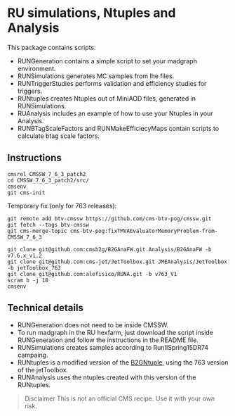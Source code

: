 # RU simulations, Ntuples and Analysis


This package contains scripts:

* RUNGeneration contains a simple script to set your madgraph environment. 
* RUNSimulations generates MC samples from lhe files.
* RUNTriggerStudies performs validation and efficiency studies for triggers.
* RUNtuples creates Ntuples out of MiniAOD files, generated in RUNSimulations.
* RUAnalysis includes an example of how to use your Ntuples in your Analysis.
* RUNBTagScaleFactors and RUNMakeEfficiecyMaps contain scripts to calculate btag scale factors. 


## Instructions
```
cmsrel CMSSW_7_6_3_patch2
cd CMSSW_7_6_3_patch2/src/
cmsenv 
git cms-init
```
Temporary fix (only for 763 releases):
```
git remote add btv-cmssw https://github.com/cms-btv-pog/cmssw.git
git fetch --tags btv-cmssw
git cms-merge-topic cms-btv-pog:fixTMVAEvaluatorMemoryProblem-from-CMSSW_7_6_3 
```
```
git clone git@github.com:cmsb2g/B2GAnaFW.git Analysis/B2GAnaFW -b v7.6.x_v1.2
git clone git@github.com:cms-jet/JetToolbox.git JMEAnalysis/JetToolbox -b jetToolbox_763
git clone git@github.com:alefisico/RUNA.git -b v763_V1
scram b -j 18
cmsenv
```

## Technical details

* RUNGeneration does not need to be inside CMSSW.
* To run madgraph in the RU hexfarm, just download the script inside RUNGeneration and follow the instructions in the README file.
* RUNSimulations creates samples according to RunIISpring15DR74 campaing.
* RUNtuples is a modified version of the [B2GNtuple](https://github.com/cmsb2g/B2GAnaFW/tree/master), using the 763 version of the jetToolbox.
* RUNAnalysis uses the ntuples created with this version of the RUNtuples. 

> Disclaimer
> This is not an official CMS recipe. Use it with your own risk.

